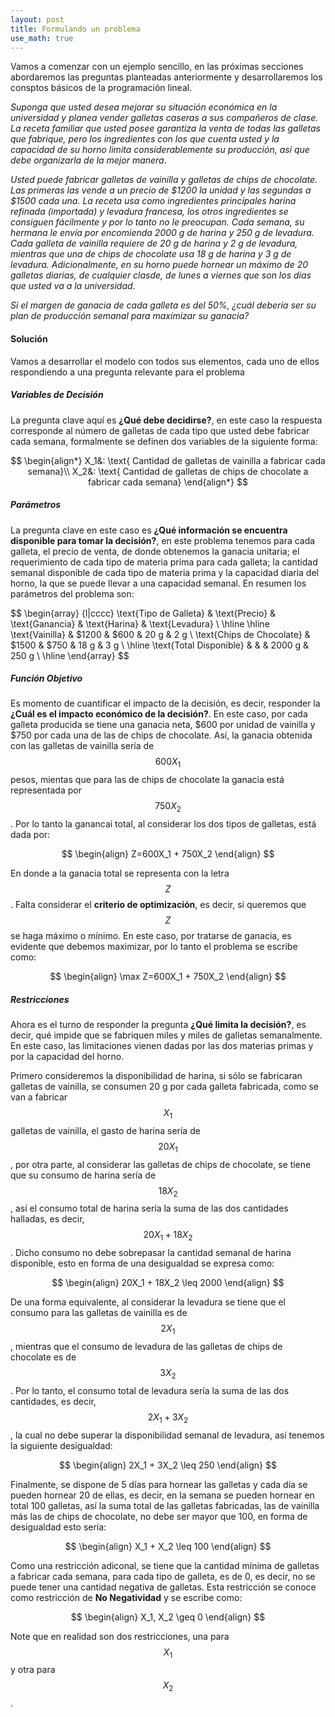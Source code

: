 ```yaml
---
layout: post
title: Formulando un problema
use_math: true
---
```


Vamos a comenzar con un ejemplo sencillo, en las próximas secciones abordaremos las preguntas planteadas anteriormente y desarrollaremos los consptos básicos de la programación lineal.

_Suponga que usted desea mejorar su situación económica en la universidad y planea vender galletas caseras a sus compañeros de clase. La receta familiar que usted posee garantiza la venta de todas las galletas que fabrique, pero los ingredientes con los que cuenta usted y la capacidad de su horno limita considerablemente su producción, así que debe organizarla de la mejor manera_. 

_Usted puede fabricar galletas de vainilla y galletas de chips de chocolate. Las primeras las vende a un precio de $1200 la unidad y las segundas a $1500 cada una. La receta usa como ingredientes principales harina refinada (importada) y levadura francesa, los otros ingredientes se consiguen fácilmente y por lo tanto no le preocupan. Cada semana, su hermana le envía por encomienda 2000 g de harina y 250 g de levadura. Cada galleta de vainilla requiere de 20 g de harina y 2 g de levadura, mientras que una de chips de chocolate usa 18 g de harina y 3 g de levadura. Adicionalmente, en su horno puede hornear un máximo de 20 galletas diarias, de cualquier clasde, de lunes a viernes que son los días que usted va a la universidad_. 

_Si el margen de ganacia de cada galleta es del 50%, ¿cuál debería ser su plan de producción semanal para maximizar su ganacia?_

#### Solución

Vamos a desarrollar el modelo con todos sus elementos, cada uno de ellos respondiendo a una pregunta relevante para el problema

##### Variables de Decisión

La pregunta clave aquí es **¿Qué debe decidirse?**, en este caso la respuesta corresponde al número de galletas de cada tipo que usted debe fabricar cada semana, formalmente se definen dos variables de la siguiente forma:

$$
\begin{align*}
   X_1&: \text{ Cantidad de galletas de vainilla a fabricar cada semana}\\
   X_2&: \text{ Cantidad de galletas de chips de chocolate a fabricar cada semana}
\end{align*}
$$

##### Parámetros

 La pregunta clave en este caso es **¿Qué información se encuentra disponible para tomar la decisión?**, en este problema tenemos para cada galleta, el precio de venta, de donde obtenemos la ganacia unitaria; el requerimiento de cada tipo de materia prima para cada galleta; la cantidad semanal disponible de cada tipo de materia prima y la capacidad diaria del horno, la que se puede llevar a una capacidad semanal. En resumen los parámetros del problema son:
 
 
$$
\begin{array} {l|cccc}
\text{Tipo de Galleta} & \text{Precio} & \text{Ganancia} & \text{Harina} & \text{Levadura} \\
 \hline \hline
 \text{Vainilla}           & $1200 & $600 & 20 g & 2 g \\
 \text{Chips de Chocolate} & $1500 & $750 & 18 g & 3 g \\
 \hline
 \text{Total Disponible}   &       & & 2000 g & 250 g \\
 \hline
\end{array}
$$

##### Función Objetivo

Es momento de cuantificar el impacto de la decisión, es decir, responder la  **¿Cuál es el impacto económico de la decisión?**. En este caso, por cada galleta producida se tiene una ganacia neta, $600 por unidad de vainilla y $750 por cada una de las de chips de chocolate. Así, la ganacia obtenida con las galletas de vainilla sería de $$600X_1$$ pesos, mientas que para las de chips de chocolate la ganacia está representada por $$750X_2$$. Por lo tanto la ganancai total, al considerar los dos tipos de galletas, está dada por:

$$
\begin{align}
Z=600X_1 + 750X_2
\end{align}
$$

En donde a la ganacia total se representa con la letra $$ Z $$. Falta considerar el **criterio de optimización**, es decir, si queremos que $$ Z $$ se haga máximo o mínimo. En este caso, por tratarse de ganacia, es evidente que debemos maximizar, por lo tanto el problema se escribe como:

$$
\begin{align}
\max Z=600X_1 + 750X_2
\end{align}
$$

##### Restricciones

Ahora es el turno de responder la pregunta **¿Qué limita la decisión?**, es decir, qué impide que se fabriquen miles y miles de galletas semanalmente. En este caso, las limitaciones vienen dadas por las dos materias primas y por la capacidad del horno. 

Primero consideremos la disponibilidad de harina, si sólo se fabricaran galletas de vainilla, se consumen 20 g por cada galleta fabricada, como se van a fabricar $$ X_1 $$ 
galletas de vainilla, el gasto de harina sería de $$ 20X_1 $$
, por otra parte, al considerar las galletas de chips de chocolate, se tiene que su consumo de harina sería de $$ 18X_2$$
, así el consumo total de harina sería la suma de las dos cantidades halladas, es decir, $$ 20X_1 + 18X_2$$
. Dicho consumo no debe sobrepasar la cantidad semanal de harina disponible, esto en forma de una desigualdad se expresa como:

$$
\begin{align}
20X_1 + 18X_2 \leq 2000
\end{align}
$$

De una forma equivalente, al considerar la levadura se tiene que el consumo para las galletas de vainilla es de $$ 2X_1$$
, mientras que el consumo de levadura de las galletas de chips de chocolate es de $$ 3X_2$$
. Por lo tanto, el consumo total de levadura sería la suma de las dos cantidades, es decir, $$ 2X_1 + 3X_2$$
, la cual no debe superar la disponibilidad semanal de levadura, así tenemos la siguiente desigualdad:

$$
\begin{align}
2X_1 + 3X_2 \leq 250
\end{align}
$$

Finalmente, se dispone de 5 días para hornear las galletas y cada día se pueden hornear 20 de ellas, es decir, en la semana se pueden hornear en total 100 galletas, así la suma total de las galletas fabricadas, las de vainilla más las de chips de chocolate, no debe ser mayor que 100, en forma de desigualdad esto sería:

$$
\begin{align}
X_1 + X_2 \leq 100
\end{align}
$$

Como una restricción adiconal, se tiene que la cantidad mínima de galletas a fabricar cada semana, para cada tipo de galleta, es de 0, es decir, no se puede tener una cantidad negativa de galletas. Esta restricción se conoce como restricción de **No Negatividad** y se escribe como:

$$
\begin{align}
X_1, X_2 \geq 0
\end{align}
$$

Note que en realidad son dos restricciones, una para $$X_1$$ y otra para $$X_2$$.
